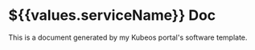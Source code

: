 # ${{values.serviceName}} Doc

This is a document generated by my Kubeos portal's software template.
